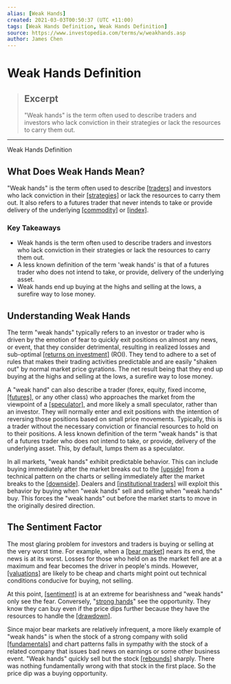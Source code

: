 ```yaml
---
alias: [Weak Hands]
created: 2021-03-03T00:50:37 (UTC +11:00)
tags: [Weak Hands Definition, Weak Hands Definition]
source: https://www.investopedia.com/terms/w/weakhands.asp
author: James Chen
---
```


# Weak Hands Definition

> ## Excerpt
> "Weak hands" is the term often used to describe traders and investors who lack conviction in their strategies or lack the resources to carry them out.

---

Weak Hands Definition
## What Does Weak Hands Mean?

"Weak hands" is the term often used to describe [[traders]](https://www.investopedia.com/terms/t/trader.asp) and investors who lack conviction in their [[strategies]](https://www.investopedia.com/terms/t/trading-strategy.asp) or lack the resources to carry them out. It also refers to a futures trader that never intends to take or provide delivery of the underlying [[commodity]](https://www.investopedia.com/terms/c/commodity.asp) or [[index]](https://www.investopedia.com/terms/i/index.asp).

### Key Takeaways

-   Weak hands is the term often used to describe traders and investors who lack conviction in their strategies or lack the resources to carry them out.
-   A less known definition of the term 'weak hands' is that of a futures trader who does not intend to take, or provide, delivery of the underlying asset.
-   Weak hands end up buying at the highs and selling at the lows, a surefire way to lose money.

## Understanding Weak Hands

The term "weak hands" typically refers to an investor or trader who is driven by the emotion of fear to quickly exit positions on almost any news, or event, that they consider detrimental, resulting in realized losses and sub-optimal [[returns on investment]](https://www.investopedia.com/terms/r/returnoninvestment.asp) (ROI). They tend to adhere to a set of rules that makes their trading activities predictable and are easily "shaken out" by normal market price gyrations. The net result being that they end up buying at the highs and selling at the lows, a surefire way to lose money.

A "weak hand" can also describe a trader (forex, equity, fixed income, [[futures]](https://www.investopedia.com/terms/f/futures.asp), or any other class) who approaches the market from the viewpoint of a [[speculator]](https://www.investopedia.com/terms/s/speculator.asp), and more likely a small speculator, rather than an investor. They will normally enter and exit positions with the intention of reversing those positions based on small price movements. Typically, this is a trader without the necessary conviction or financial resources to hold on to their positions. A less known definition of the term "weak hands" is that of a futures trader who does not intend to take, or provide, delivery of the underlying asset. This, by default, lumps them as a speculator.

In all markets, "weak hands" exhibit predictable behavior. This can include buying immediately after the market breaks out to the [[upside]](https://www.investopedia.com/terms/u/upside.asp) from a technical pattern on the charts or selling immediately after the market breaks to the [[downside]](https://www.investopedia.com/terms/d/downside.asp). Dealers and [[institutional traders]](https://www.investopedia.com/terms/i/institutionalinvestor.asp) will exploit this behavior by buying when "weak hands" sell and selling when "weak hands" buy. This forces the "weak hands" out before the market starts to move in the originally desired direction.

## The Sentiment Factor

The most glaring problem for investors and traders is buying or selling at the very worst time. For example, when a [[bear market]](https://www.investopedia.com/terms/b/bearmarket.asp) nears its end, the news is at its worst. Losses for those who held on as the market fell are at a maximum and fear becomes the driver in people's minds. However, [[valuations]](https://www.investopedia.com/terms/v/valuation.asp) are likely to be cheap and charts might point out technical conditions conducive for buying, not selling.

At this point, [[sentiment]](https://www.investopedia.com/terms/m/marketsentiment.asp) is at an extreme for bearishness and "weak hands" only see the fear. Conversely, "[strong hands](https://www.investopedia.com/terms/s/stronghands.asp)" see the opportunity. They know they can buy even if the price dips further because they have the resources to handle the [[drawdown]](https://www.investopedia.com/terms/d/drawdown.asp).

Since major bear markets are relatively infrequent, a more likely example of "weak hands" is when the stock of a strong company with solid [[fundamentals]](https://www.investopedia.com/terms/f/fundamentals.asp) and chart patterns falls in sympathy with the stock of a related company that issues bad news on earnings or some other business event. "Weak hands" quickly sell but the stock [[rebounds]](https://www.investopedia.com/terms/r/rebound.asp) sharply. There was nothing fundamentally wrong with that stock in the first place. So the price dip was a buying opportunity.
